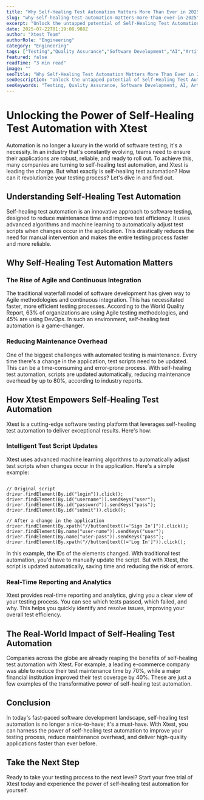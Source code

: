 ```yaml
---
title: "Why Self-Healing Test Automation Matters More Than Ever in 2025"
slug: "why-self-healing-test-automation-matters-more-than-ever-in-2025"
excerpt: "Unlock the untapped potential of Self-Healing Test Automation and revolutionize your software testing process. Discover how this AI-powered technology can drastically increase testing efficiency, reduce maintenance costs, and accelerate product delivery. Dive into the world of autonomous testing and experience a new era of quality assurance today!"
date: 2025-07-22T01:19:08.988Z
author: "Xtest Team"
authorRole: "Engineering"
category: "Engineering"
tags: ["Testing","Quality Assurance","Software Development","AI","Artificial Intelligence"]
featured: false
readTime: "3 min read"
image: ""
seoTitle: "Why Self-Healing Test Automation Matters More Than Ever in 2025"
seoDescription: "Unlock the untapped potential of Self-Healing Test Automation and revolutionize your software testing process. Discover how this AI-powered technology can drastically increase testing efficiency, reduce maintenance costs, and accelerate product delivery. Dive into the world of autonomous testing and experience a new era of quality assurance today!"
seoKeywords: "Testing, Quality Assurance, Software Development, AI, Artificial Intelligence"
---
```


# Unlocking the Power of Self-Healing Test Automation with Xtest

Automation is no longer a luxury in the world of software testing; it's a necessity. In an industry that's constantly evolving, teams need to ensure their applications are robust, reliable, and ready to roll out. To achieve this, many companies are turning to self-healing test automation, and Xtest is leading the charge. But what exactly is self-healing test automation? How can it revolutionize your testing process? Let's dive in and find out.

## Understanding Self-Healing Test Automation

Self-healing test automation is an innovative approach to software testing, designed to reduce maintenance time and improve test efficiency. It uses advanced algorithms and machine learning to automatically adjust test scripts when changes occur in the application. This drastically reduces the need for manual intervention and makes the entire testing process faster and more reliable.

## Why Self-Healing Test Automation Matters

### The Rise of Agile and Continuous Integration

The traditional waterfall model of software development has given way to Agile methodologies and continuous integration. This has necessitated faster, more efficient testing processes. According to the World Quality Report, 63% of organizations are using Agile testing methodologies, and 45% are using DevOps. In such an environment, self-healing test automation is a game-changer.

### Reducing Maintenance Overhead

One of the biggest challenges with automated testing is maintenance. Every time there's a change in the application, test scripts need to be updated. This can be a time-consuming and error-prone process. With self-healing test automation, scripts are updated automatically, reducing maintenance overhead by up to 80%, according to industry reports.

## How Xtest Empowers Self-Healing Test Automation

Xtest is a cutting-edge software testing platform that leverages self-healing test automation to deliver exceptional results. Here's how:

### Intelligent Test Script Updates

Xtest uses advanced machine learning algorithms to automatically adjust test scripts when changes occur in the application. Here's a simple example:

```

// Original script
driver.findElement(By.id("login")).click();
driver.findElement(By.id("username")).sendKeys("user");
driver.findElement(By.id("password")).sendKeys("pass");
driver.findElement(By.id("submit")).click();

// After a change in the application
driver.findElement(By.xpath("//button[text()='Sign In']")).click();
driver.findElement(By.name("user-name")).sendKeys("user");
driver.findElement(By.name("user-pass")).sendKeys("pass");
driver.findElement(By.xpath("//button[text()='Log In']")).click();
```

In this example, the IDs of the elements changed. With traditional test automation, you'd have to manually update the script. But with Xtest, the script is updated automatically, saving time and reducing the risk of errors.

### Real-Time Reporting and Analytics

Xtest provides real-time reporting and analytics, giving you a clear view of your testing process. You can see which tests passed, which failed, and why. This helps you quickly identify and resolve issues, improving your overall test efficiency.

## The Real-World Impact of Self-Healing Test Automation

Companies across the globe are already reaping the benefits of self-healing test automation with Xtest. For example, a leading e-commerce company was able to reduce their test maintenance time by 70%, while a major financial institution improved their test coverage by 40%. These are just a few examples of the transformative power of self-healing test automation.

## Conclusion

In today's fast-paced software development landscape, self-healing test automation is no longer a nice-to-have; it's a must-have. With Xtest, you can harness the power of self-healing test automation to improve your testing process, reduce maintenance overhead, and deliver high-quality applications faster than ever before.

## Take the Next Step

Ready to take your testing process to the next level? Start your free trial of Xtest today and experience the power of self-healing test automation for yourself.